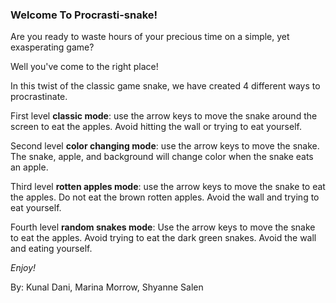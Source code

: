 ### Welcome To Procrasti-snake!

Are you ready to waste hours of your precious time on a simple, yet exasperating game? 

Well you've come to the right place!

In this twist of the classic game snake, we have created 4 different ways to procrastinate.

First level **classic mode**:
use the arrow keys to move the snake around the screen to eat the apples. Avoid hitting the wall or trying to eat yourself.

Second level **color changing mode**:
use the arrow keys to move the snake. The snake, apple, and background will change color when the snake eats an apple.

Third level **rotten apples mode**:
use the arrow keys to move the snake to eat the apples. Do not eat the brown rotten apples. Avoid the wall and trying to eat yourself.

Fourth level **random snakes mode**:
Use the arrow keys to move the snake to eat the apples. Avoid trying to eat the dark green snakes. Avoid the wall and eating yourself.

*Enjoy!*

By: 
Kunal Dani, Marina Morrow, Shyanne Salen
